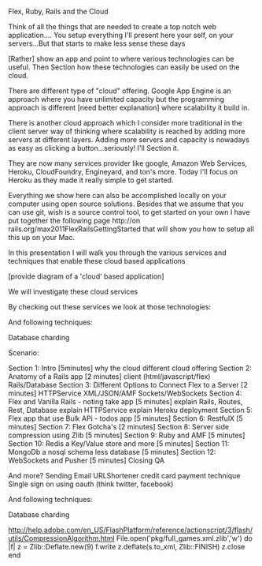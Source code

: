 Flex, Ruby, Rails and the Cloud

Think of all the things that are needed to create a top notch web application.... You setup everything I'll present here your self, on
your servers...But that starts to make less sense these days

[Rather] show an app and point to where various technologies can be useful. Then Section  how these technologies can easily be used on the
cloud.

There are different type of "cloud" offering. Google App Engine is an approach where you have unlimited capacity but the programming
approach is different [need better explanation] where scalability it build in.

There is another cloud approach which I consider more traditional in the client server way of thinking where scalability is reached by
adding more servers at different layers. Adding more servers and capacity is nowadays as easy as clicking a button...seriously! I'll Section 
it.

They are now many services provider like google, Amazon Web Services, Heroku, CloudFoundry, Engineyard, and ton's more. Today I'll focus on
Heroku as they made it really simple to get started.

Everything we show here can also be accomplished locally on your computer using open source solutions. Besides that we assume that you can
use git, wish is a source control tool, to get started on your own I have put together the following page http://on
rails.org/max2011FlexRailsGettingStarted that will show you how to setup all this up on your Mac.

In this presentation I will walk you through the various services and techniques that enable these cloud based applications

[provide diagram of a 'cloud' based application]

We will investigate these  cloud services


By checking out these services we look at those technologies:

And following techniques:

Database charding

Scenario:

Section  1: Intro   [5minutes]
  why the cloud
  different cloud offering
Section  2: Anatomy of a Rails app      [2 minutes]
    client (html/javascript/flex)
    Rails/Database
Section  3: Different Options to Connect Flex to a Server [2 minutes]
  HTTPService XML/JSON/AMF
  Sockets/WebSockets
Section  4: Flex and Vanilla Rails   - noting take app [5 minutes]
  explain Rails, Routes, Rest, Database
  explain HTTPService
  explain Heroku deployment
Section  5: Flex app that use Bulk APi   -  todos app [5 minutes]
Section  6: RestfulX [5 minutes]
Section  7: Flex Gotcha's  [2 minutes]
Section  8: Server side compression using Zlib  [5 minutes]
Section  9: Ruby and AMF [5 minutes]
Section 10: Redis a Key/Value store and more [5 minutes]
Section 11: MongoDb a nosql schema less database [5 minutes]
Section 12: WebSockets and Pusher [5 minutes]
Closing
QA

And more?
	Sending Email
	URLShortener
    credit card payment technique
	Single sign on using oauth (think twitter, facebook)
	
    
And following techniques:

Database charding

http://help.adobe.com/en_US/FlashPlatform/reference/actionscript/3/flash/utils/CompressionAlgorithm.html
File.open('pkg/full_games.xml.zlib','w') do |f|
    z = Zlib::Deflate.new(9)
    f.write z.deflate(s.to_xml, Zlib::FINISH)
    z.close
end